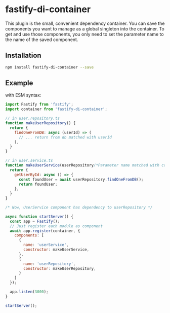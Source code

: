 # fastify-di-container

This plugin is the small, convenient dependency container.
You can save the components you want to manage as a global singleton into the container.
To get and use those components, you only need to set the parameter name to the name of the saved component.

## Installation

```bash
npm install fastify-di-container --save
```

## Example

with ESM syntax:

```javascript
import Fastify from 'fastify';
import container from 'fastify-di-container';

// in user.repository.ts
function makeUserRepository() {
  return {
    findOneFromDB: async (userId) => (
      // ... return from db matched with userId
    ),
  }
}

// in user.service.ts
function makeUserService(userRepository/*Parameter name matched with component name*/) {
  return {
    getUserById: async () => {
      const foundUser = await userRepository.findOneFromDB();
      return foundUser;
    },
  }
}

/* Now, UserService component has dependency to userRepository */

async function startServer() {
  const app = Fastify();
  // Just register each module as component
  await app.register(container, {
    components: [
      {
        name: 'userService',
        constructor: makeUserService,
      },
      {
        name: 'userRepository',
        constructor: makeUserRepository,
      }
    ]
  });

  app.listen(3000);
}

startServer();
```
